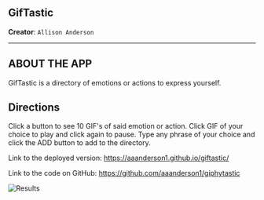 ## GifTastic
**Creator**: `Allison Anderson`
- - -
## ABOUT THE APP
GifTastic is a directory of emotions or actions to express yourself.

## Directions
Click a button to see 10 GIF's of said emotion or action. Click GIF of your choice to play and click again to pause. Type any phrase of your choice and click the ADD button to add to the directory.

Link to the deployed version: https://aaanderson1.github.io/giftastic/

Link to the code on GitHub: https://github.com/aaanderson1/giphytastic

  ![Results](/giftasticscreenshot.png)